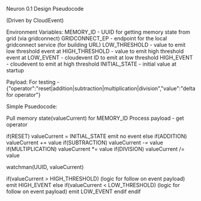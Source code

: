 Neuron 0.1 Design Pseudocode

(Driven by CloudEvent)

Environment Variables:
MEMORY_ID - UUID for getting memory state from grid (via gridconnect)
GRIDCONNECT_EP - endpoint for the local gridconnect service (for building URL)
LOW_THRESHOLD - value to emit low threshold event at
HIGH_THRESHOLD - value to emit high threshold event at
LOW_EVENT - cloudevent ID to emit at low threshold
HIGH_EVENT - cloudevent to emit at high threshold
INITIAL_STATE - initial value at startup

Payload:
For testing - {"operator":"reset|addition|subtraction|multiplication|division","value":"delta for operator"}

Simple Psuedocode:

Pull memory state(valueCurrent) for MEMORY_ID
Process payload - get operator

if(RESET) valueCurrent = INITIAL_STATE
  emit no event
else
  if(ADDITION) valueCurrent += value
  if(SUBTRACTION) valueCurrent -= value
  if(MULTIPLICATION) valueCurrent *= value
  if(DIVISION) valueCurrent /= value

  watchman(UUID, valueCurrent)

  if(valueCurrent > HIGH_THRESHOLD)
    (logic for follow on event payload)
    emit HIGH_EVENT
  else if(valueCurrent < LOW_THRESHOLD)
    (logic for follow on event payload)
    emit LOW_EVENT
  endif
endif
